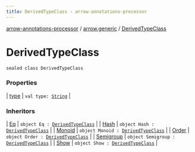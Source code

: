 ```yaml
---
title: DerivedTypeClass - arrow-annotations-processor
---
```


[arrow-annotations-processor](../../index.html) / [arrow.generic](../index.html) / [DerivedTypeClass](./index.html)

# DerivedTypeClass

`sealed class DerivedTypeClass`

### Properties

| [type](type.html) | `val type: `[`String`](https://kotlinlang.org/api/latest/jvm/stdlib/kotlin/-string/index.html) |

### Inheritors

| [Eq](../-eq.html) | `object Eq : `[`DerivedTypeClass`](./index.html) |
| [Hash](../-hash.html) | `object Hash : `[`DerivedTypeClass`](./index.html) |
| [Monoid](../-monoid.html) | `object Monoid : `[`DerivedTypeClass`](./index.html) |
| [Order](../-order.html) | `object Order : `[`DerivedTypeClass`](./index.html) |
| [Semigroup](../-semigroup.html) | `object Semigroup : `[`DerivedTypeClass`](./index.html) |
| [Show](../-show.html) | `object Show : `[`DerivedTypeClass`](./index.html) |

